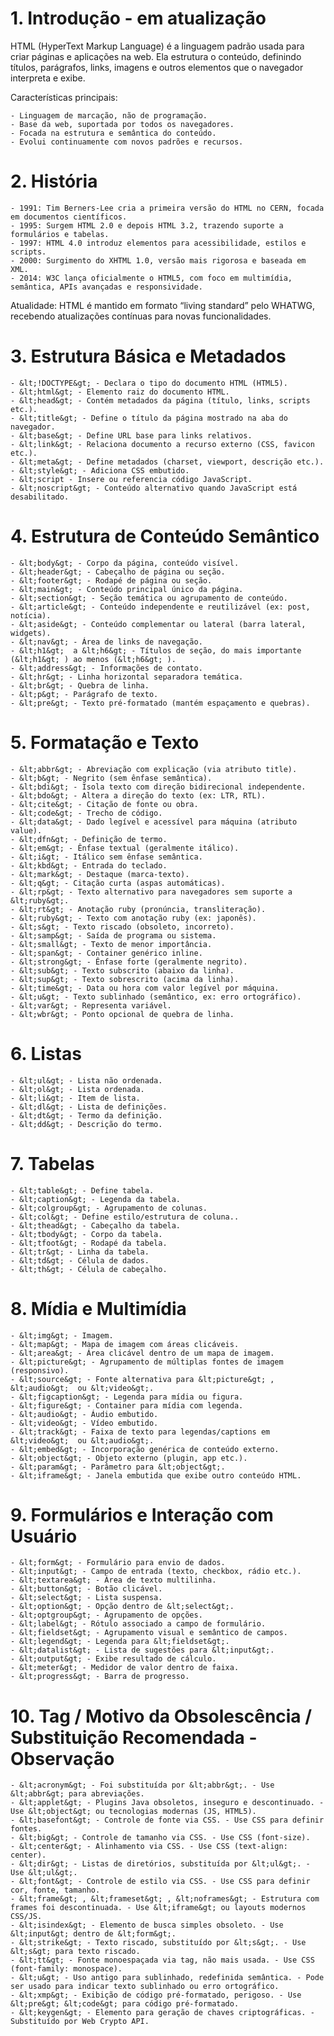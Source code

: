 # 1. Introdução - em atualização

HTML (HyperText Markup Language) é a linguagem padrão usada para criar páginas e aplicações na web. Ela estrutura o conteúdo, definindo títulos, parágrafos, links, imagens e outros elementos que o navegador interpreta e exibe.

Características principais:

    - Linguagem de marcação, não de programação.
    - Base da web, suportada por todos os navegadores.
    - Focada na estrutura e semântica do conteúdo.
    - Evolui continuamente com novos padrões e recursos.

# 2. História

    - 1991: Tim Berners-Lee cria a primeira versão do HTML no CERN, focada em documentos científicos.
    - 1995: Surgem HTML 2.0 e depois HTML 3.2, trazendo suporte a formulários e tabelas.
    - 1997: HTML 4.0 introduz elementos para acessibilidade, estilos e scripts.
    - 2000: Surgimento do XHTML 1.0, versão mais rigorosa e baseada em XML.
    - 2014: W3C lança oficialmente o HTML5, com foco em multimídia, semântica, APIs avançadas e responsividade.

Atualidade: HTML é mantido em formato “living standard” pelo WHATWG, recebendo atualizações contínuas para novas funcionalidades.

# 3. Estrutura Básica e Metadados

    - &lt;!DOCTYPE&gt; - Declara o tipo do documento HTML (HTML5).
    - &lt;html&gt; - Elemento raiz do documento HTML.
    - &lt;head&gt; - Contém metadados da página (título, links, scripts etc.).
    - &lt;title&gt; - Define o título da página mostrado na aba do navegador.
    - &lt;base&gt; - Define URL base para links relativos.
    - &lt;link&gt; - Relaciona documento a recurso externo (CSS, favicon etc.).
    - &lt;meta&gt; - Define metadados (charset, viewport, descrição etc.).
    - &lt;style&gt; - Adiciona CSS embutido.
    - &lt;script - Insere ou referencia código JavaScript.
    - &lt;noscript&gt; - Conteúdo alternativo quando JavaScript está desabilitado.

# 4. Estrutura de Conteúdo Semântico

    - &lt;body&gt; - Corpo da página, conteúdo visível.
    - &lt;header&gt; - Cabeçalho de página ou seção.
    - &lt;footer&gt; - Rodapé de página ou seção.
    - &lt;main&gt; - Conteúdo principal único da página.
    - &lt;section&gt; - Seção temática ou agrupamento de conteúdo.
    - &lt;article&gt; - Conteúdo independente e reutilizável (ex: post, notícia).
    - &lt;aside&gt; - Conteúdo complementar ou lateral (barra lateral, widgets).
    - &lt;nav&gt; - Área de links de navegação.
    - &lt;h1&gt;  a &lt;h6&gt; - Títulos de seção, do mais importante (&lt;h1&gt; ) ao menos (&lt;h6&gt; ).
    - &lt;address&gt; - Informações de contato.
    - &lt;hr&gt; - Linha horizontal separadora temática.
    - &lt;br&gt; - Quebra de linha.
    - &lt;p&gt; - Parágrafo de texto.
    - &lt;pre&gt; - Texto pré-formatado (mantém espaçamento e quebras).

# 5. Formatação e Texto

    - &lt;abbr&gt; - Abreviação com explicação (via atributo title).
    - &lt;b&gt; - Negrito (sem ênfase semântica).
    - &lt;bdi&gt; - Isola texto com direção bidirecional independente.
    - &lt;bdo&gt; - Altera a direção do texto (ex: LTR, RTL).
    - &lt;cite&gt; - Citação de fonte ou obra.
    - &lt;code&gt; - Trecho de código.
    - &lt;data&gt; - Dado legível e acessível para máquina (atributo value).
    - &lt;dfn&gt; - Definição de termo.
    - &lt;em&gt; - Ênfase textual (geralmente itálico).
    - &lt;i&gt; - Itálico sem ênfase semântica.
    - &lt;kbd&gt; - Entrada do teclado.
    - &lt;mark&gt; - Destaque (marca-texto).
    - &lt;q&gt; - Citação curta (aspas automáticas).
    - &lt;rp&gt; - Texto alternativo para navegadores sem suporte a &lt;ruby&gt;.
    - &lt;rt&gt; - Anotação ruby (pronúncia, transliteração).
    - &lt;ruby&gt; - Texto com anotação ruby (ex: japonês).
    - &lt;s&gt; - Texto riscado (obsoleto, incorreto).
    - &lt;samp&gt; - Saída de programa ou sistema.
    - &lt;small&gt; - Texto de menor importância.
    - &lt;span&gt; - Container genérico inline.
    - &lt;strong&gt; - Ênfase forte (geralmente negrito).
    - &lt;sub&gt; - Texto subscrito (abaixo da linha).
    - &lt;sup&gt; - Texto sobrescrito (acima da linha).
    - &lt;time&gt; - Data ou hora com valor legível por máquina.
    - &lt;u&gt; - Texto sublinhado (semântico, ex: erro ortográfico).
    - &lt;var&gt; - Representa variável.
    - &lt;wbr&gt; - Ponto opcional de quebra de linha.

# 6. Listas

    - &lt;ul&gt; - Lista não ordenada.
    - &lt;ol&gt; - Lista ordenada.
    - &lt;li&gt; - Item de lista.
    - &lt;dl&gt; - Lista de definições.
    - &lt;dt&gt; - Termo da definição.
    - &lt;dd&gt; - Descrição do termo.

# 7. Tabelas

    - &lt;table&gt; - Define tabela.
    - &lt;caption&gt; - Legenda da tabela.
    - &lt;colgroup&gt; - Agrupamento de colunas.
    - &lt;col&gt; - Define estilo/estrutura de coluna..
    - &lt;thead&gt; - Cabeçalho da tabela.
    - &lt;tbody&gt; - Corpo da tabela.
    - &lt;tfoot&gt; - Rodapé da tabela.
    - &lt;tr&gt; - Linha da tabela.
    - &lt;td&gt; - Célula de dados.
    - &lt;th&gt; - Célula de cabeçalho.

# 8. Mídia e Multimídia

    - &lt;img&gt; - Imagem.
    - &lt;map&gt; - Mapa de imagem com áreas clicáveis.
    - &lt;area&gt; - Área clicável dentro de um mapa de imagem.
    - &lt;picture&gt; - Agrupamento de múltiplas fontes de imagem (responsivo).
    - &lt;source&gt; - Fonte alternativa para &lt;picture&gt; , &lt;audio&gt;  ou &lt;video&gt;.
    - &lt;figcaption&gt; - Legenda para mídia ou figura.
    - &lt;figure&gt; - Container para mídia com legenda.
    - &lt;audio&gt; - Áudio embutido.
    - &lt;video&gt; - Vídeo embutido.
    - &lt;track&gt; - Faixa de texto para legendas/captions em &lt;video&gt;  ou &lt;audio&gt;.
    - &lt;embed&gt; - Incorporação genérica de conteúdo externo.
    - &lt;object&gt; - Objeto externo (plugin, app etc.).
    - &lt;param&gt; - Parâmetro para &lt;object&gt;.
    - &lt;iframe&gt; - Janela embutida que exibe outro conteúdo HTML.

# 9. Formulários e Interação com Usuário

    - &lt;form&gt; - Formulário para envio de dados.
    - &lt;input&gt; - Campo de entrada (texto, checkbox, rádio etc.).
    - &lt;textarea&gt; - Área de texto multilinha.
    - &lt;button&gt; - Botão clicável.
    - &lt;select&gt; - Lista suspensa.
    - &lt;option&gt; - Opção dentro de &lt;select&gt;.
    - &lt;optgroup&gt; - Agrupamento de opções.
    - &lt;label&gt; - Rótulo associado a campo de formulário.
    - &lt;fieldset&gt; - Agrupamento visual e semântico de campos.
    - &lt;legend&gt; - Legenda para &lt;fieldset&gt;.
    - &lt;datalist&gt; - Lista de sugestões para &lt;input&gt;.
    - &lt;output&gt; - Exibe resultado de cálculo.
    - &lt;meter&gt; - Medidor de valor dentro de faixa.
    - &lt;progress&gt; - Barra de progresso.

# 10. Tag / Motivo da Obsolescência / Substituição Recomendada - Observação

    - &lt;acronym&gt; - Foi substituída por &lt;abbr&gt;. - Use &lt;abbr&gt; para abreviações.
    - &lt;applet&gt; - Plugins Java obsoletos, inseguro e descontinuado. - Use &lt;object&gt; ou tecnologias modernas (JS, HTML5).
    - &lt;basefont&gt; - Controle de fonte via CSS. - Use CSS para definir fontes.
    - &lt;big&gt; - Controle de tamanho via CSS. - Use CSS (font-size).
    - &lt;center&gt; - Alinhamento via CSS. - Use CSS (text-align: center).
    - &lt;dir&gt; - Listas de diretórios, substituída por &lt;ul&gt;. - Use &lt;ul&gt;.
    - &lt;font&gt; - Controle de estilo via CSS. - Use CSS para definir cor, fonte, tamanho.
    - &lt;frame&gt; , &lt;frameset&gt; , &lt;noframes&gt; - Estrutura com frames foi descontinuada. - Use &lt;iframe&gt; ou layouts modernos CSS/JS.
    - &lt;isindex&gt; - Elemento de busca simples obsoleto. - Use &lt;input&gt; dentro de &lt;form&gt;.
    - &lt;strike&gt; - Texto riscado, substituído por &lt;s&gt;. - Use &lt;s&gt; para texto riscado.
    - &lt;tt&gt; - Fonte monoespaçada via tag, não mais usada. - Use CSS (font-family: monospace).
    - &lt;u&gt; - Uso antigo para sublinhado, redefinida semântica. - Pode ser usado para indicar texto sublinhado ou erro ortográfico.
    - &lt;xmp&gt; - Exibição de código pré-formatado, perigoso. - Use &lt;pre&gt; &lt;code&gt; para código pré-formatado.
    - &lt;keygen&gt; - Elemento para geração de chaves criptográficas. - Substituído por Web Crypto API.